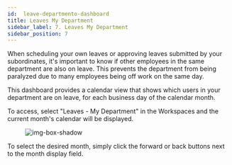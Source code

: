 ```yaml
---
id:  leave-departmento-dashboard
title: Leaves My Department
sidebar_label: 7. Leaves My Department
sidebar_position: 7
---
```


When scheduling your own leaves or approving leaves submitted by your subordinates, it's important to know if other employees in the same department are also on leave. This prevents the department from being paralyzed due to many employees being off work on the same day.

This dashboard provides a calendar view that shows which users in your department are on leave, for each business day of the calendar month.


To access, select "Leaves - My Department" in the Workspaces and the current month's calendar will be displayed.

<figure>

![img-box-shadow](/img/university/dashboards/leaves-department-dashboard/university-leaves-department-1.png)
<figcaption></figcaption>
</figure>

To select the desired month, simply click the forward or back buttons next to the month display field.
